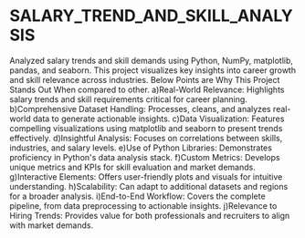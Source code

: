 # SALARY_TREND_AND_SKILL_ANALYSIS
Analyzed salary trends and skill demands using Python, NumPy, matplotlib, pandas, and seaborn. This project visualizes key insights into career growth and skill relevance across industries.
Below Points are Why This Project Stands Out When compared to other.
a)Real-World Relevance: Highlights salary trends and skill requirements critical for career planning.
b)Comprehensive Dataset Handling: Processes, cleans, and analyzes real-world data to generate actionable insights.
c)Data Visualization: Features compelling visualizations using matplotlib and seaborn to present trends effectively.
d)Insightful Analysis: Focuses on correlations between skills, industries, and salary levels.
e)Use of Python Libraries: Demonstrates proficiency in Python's data analysis stack.
f)Custom Metrics: Develops unique metrics and KPIs for skill evaluation and market demands.
g)Interactive Elements: Offers user-friendly plots and visuals for intuitive understanding.
h)Scalability: Can adapt to additional datasets and regions for a broader analysis.
i)End-to-End Workflow: Covers the complete pipeline, from data preprocessing to actionable insights.
j)Relevance to Hiring Trends: Provides value for both professionals and recruiters to align with market demands.
